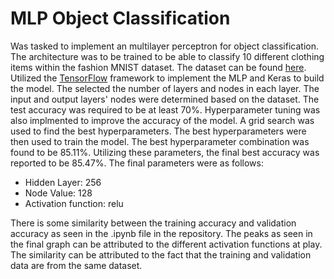 # MLP Object Classification

Was tasked to implement an multilayer perceptron for object classification. The architecture was to be trained to be able to classify 10 different clothing items within the fashion MNIST dataset. The dataset can be found [here](https://www.tensorflow.org/datasets/catalog/fashion_mnist). Utilized the [TensorFlow](https://www.tensorflow.org/) framework to implement the MLP and Keras to build the model. The selected the number of layers and nodes in each layer. The input and output layers' nodes were determined based on the dataset. The test accuracy was required to be at least 70%. Hyperparameter tuning was also implmented to improve the accuracy of the model. A grid search was used to find the best hyperparameters. The best hyperparameters were then used to train the model. The best hyperparameter combination was found to be 85.11%. Utilizing these parameters, the final best accuracy was reported to be 85.47%. The final parameters were as follows:

- Hidden Layer: 256
- Node Value: 128
- Activation function: relu

There is some similarity between the training accuracy and validation accuracy as seen in the .ipynb file in the repository. The peaks as seen in the final graph can be attributed to the different activation functions at play. The similarity can be attributed to the fact that the training and validation data are from the same dataset.
